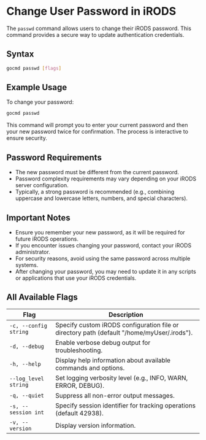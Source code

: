 # Change User Password in iRODS

The `passwd` command allows users to change their iRODS password. This command provides a secure way to update authentication credentials.

## Syntax
```sh
gocmd passwd [flags]
```

## Example Usage

To change your password:
```sh
gocmd passwd
```
This command will prompt you to enter your current password and then your new password twice for confirmation. The process is interactive to ensure security.

## Password Requirements

- The new password must be different from the current password.
- Password complexity requirements may vary depending on your iRODS server configuration.
- Typically, a strong password is recommended (e.g., combining uppercase and lowercase letters, numbers, and special characters).

## Important Notes

- Ensure you remember your new password, as it will be required for future iRODS operations.
- If you encounter issues changing your password, contact your iRODS administrator.
- For security reasons, avoid using the same password across multiple systems.
- After changing your password, you may need to update it in any scripts or applications that use your iRODS credentials.

## All Available Flags

| Flag                  | Description                                                                 |
|-----------------------|-----------------------------------------------------------------------------|
| `-c, --config string` | Specify custom iRODS configuration file or directory path (default "/home/myUser/.irods"). |
| `-d, --debug`         | Enable verbose debug output for troubleshooting.                            |
| `-h, --help`          | Display help information about available commands and options.              |
| `--log_level string`  | Set logging verbosity level (e.g., INFO, WARN, ERROR, DEBUG).               |
| `-q, --quiet`         | Suppress all non-error output messages.                                     |
| `-s, --session int`   | Specify session identifier for tracking operations (default 42938).         |
| `-v, --version`       | Display version information.                                                |
